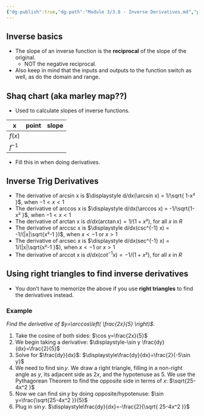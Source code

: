 ```yaml
---
{"dg-publish":true,"dg-path":"Module 3/3.8 - Inverse Derivatives.md","permalink":"/module-3/3-8-inverse-derivatives/"}
---
```


## Inverse basics
- The slope of an inverse function is the **reciprocal** of the slope of the original.
	- NOT the negative reciprocal.
- Also keep in mind that the inputs and outputs to the function switch as well, as do the domain and range.
## Shaq chart (aka marley map??)
- Used to calculate slopes of inverse functions.

| x      | point | slope |
| ------ | ----- | ----- |
| $f(x)$ |       |       |
| $f^{-1}$       |       |       |
- Fill this in when doing derivatives.
## Inverse Trig Derivatives
- The derivative of arcsin x is $\displaystyle d/dx(\arcsin x) = 1/\sqrt{ 1-x² }$, when $-1 < x < 1$
- The derivative of arccos x is $\displaystyle d/dx(\arccos x) = -1/\sqrt{1-x²  }$, when $-1 < x < 1$
- The derivative of arctan x is $\displaystyle d/dx(\arctan x) = 1/(1+x²)$, for all $x$ in $R$
- The derivative of arccsc x is $\displaystyle d/dx(csc^{-1} x) = -1/(|x|\sqrt{x²-1  })$, when $x < -1$ or $x > 1$
- The derivative of arcsec x is $\displaystyle d/dx(sec^{-1} x) = 1/(|x|\sqrt{x²-1  }$), when $x < -1$ or $x > 1$
- The derivative of arccot x is $\displaystyle d/dx(cot^{-1} x) = -1/(1+x²)$, for all $x$ in $R$
## Using right triangles to find inverse derivatives
- You don’t have to memorize the above if you use **right triangles** to find the derivatives instead.
### Example
*Find the derivative of $y=\arccos\left( \frac{2x}{5} \right)$.*
1. Take the cosine of both sides: $\cos y=\frac{2x}{5}$
2. We begin taking a derivative: $\displaystyle-\sin y \frac{dy}{dx}=\frac{2}{5}$
3. Solve for $\frac{dy}{dx}$: $\displaystyle\frac{dy}{dx}=\frac{2}{-5\sin y}$
4. We need to find $\sin y$. We draw a right triangle, filling in a non-right angle as $y$, its adjacent side as $2x$, and the hypotenuse as $5$. We use the Pythagorean Theorem to find the opposite side in terms of $x$: $\sqrt{25-4x^2 }$
5. Now we can find $\sin y$ by doing opposite/hypotenuse: $\sin y=\frac{\sqrt{25-4x^2 }}{5}$
6. Plug in $\sin y$. $\displaystyle\frac{dy}{dx}=-\frac{2}{\sqrt{ 25-4x^2 }}$

